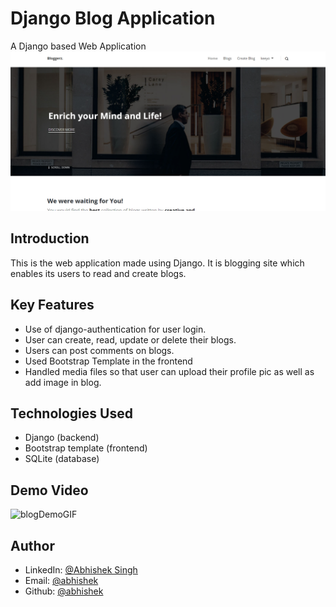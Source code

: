 # Django Blog Application

A Django based Web Application
<img src = "./blogHome.png" alt = "blogHomeImage">

## Introduction
This is the web application made using Django. It is blogging site which enables its users to read and create blogs.

## Key Features
* Use of django-authentication for user login.
* User can create, read, update or delete their blogs.
* Users can post comments on blogs.
* Used Bootstrap Template in the frontend
* Handled media files so that user can upload their profile pic as well as add image in blog.

## Technologies Used

* Django (backend)
* Bootstrap template (frontend)
* SQLite (database)

## Demo Video
<img src = "./blogDemo.gif" alt = "blogDemoGIF">

## Author
* LinkedIn: [@Abhishek Singh](https://www.linkedin.com/in/prashant-kumar-7aa9a4203/)
* Email: [@abhishek](mailto:abhisheksingh90627@gmail.com)
* Github: [@abhishek](https://github.com/prashantpks/)

